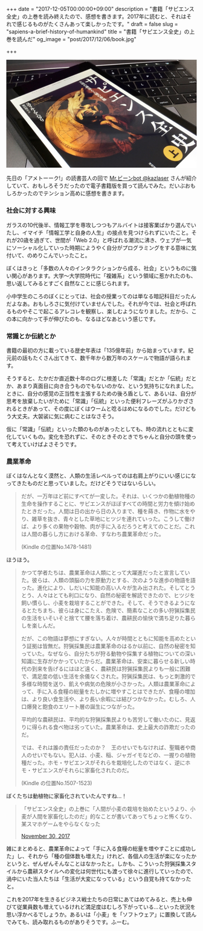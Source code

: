 +++
date = "2017-12-05T00:00:00+09:00"
description = "書籍「サピエンス全史」の上巻を読み終えたので、感想を書きます。2017年に読むと、それはそれで感じるものがたくさんあって楽しかったです。"
draft = false
slug = "sapiens-a-brief-history-of-humankind"
title = "書籍「サピエンス全史」の上巻を読んだ"
og_image = "post/2017/12/06/book.jpg"

+++

<img src="/post/2017/12/06/book.jpg" />

先日の「アメトーーク!」の読書芸人の回で <a href="https://twitter.com/kazlaser">Mr.ビーンbot @kazlaser</a> さんが紹介していて、おもしろそうだったので電子書籍版を買って読んでみた。だいぶおもしろかったのでテンション高めに感想を書きます。

### 社会に対する興味

ガラスの10代後半、情報工学を専攻しつつもアルバイトは接客業ばかり選んでいたし、イマイチ「情報工学と自身の人生」の接点を見つけられずにいたこと。それが20歳を過ぎて、世間が「Web 2.0」と呼ばれる潮流に沸き、ウェブが一気にソーシャル化していった時期にようやく自分がプログラミングをする意味に気付いて、のめりこんでいったこと。

ぼくはきっと「多数の人々のインタラクションから成る、社会」というものに強い関心があります。大学〜大学院時代に「複雑系」という領域に惹かれたのも、思い返してみるとすごく自然なことに感じられます。

小中学生のころのぼくにとっては、社会の授業ってのは単なる暗記科目だったんだよなあ。おもしろさに気付けていませんでした。それが今では、社会と呼ばれるものやそこで起こるアレコレを観察し、楽しむようになりました。だから、この本に向かって手が伸びたのも、なるほどなあという感じです。

### 常識とか伝統とか

書籍の最初の方に載っている歴史年表は「135億年前」から始まっています。紀元前の話もたくさん出てきて、数千年から数万年のスケールで物語が語られます。

そうすると、たかだか直近数十年のログに根差した「常識」だとか「伝統」だとか、あまり真面目に向き合うものでもないのかな、という気持ちになれました。ときに、自分の感覚の正当性を主張するための後ろ盾として、あるいは、自分が思考を放棄したいがために「常識」「伝統」といった便利フレーズがふりかざされるときがあって、その度にぼくはウームと唸るはめになるのでした。だけどもう大丈夫。大袈裟に気に病むことはなさそう。

仮に「常識」「伝統」といった類のものがあったとしても、時の流れとともに変化していくもの。変化を恐れずに、そのときそのときでちゃんと自分の頭を使って考えていけばよさそうです。

### 農業革命

ぼくはなんとなく漠然と、人類の生活レベルってのは右肩上がりにいい感じになってきたものだと思っていました。だけどそうではないらしい。

> だが、一万年ほど前にすべてが一変した。それは、いくつかの動植物種の生命を操作することに、サピエンスがほぼすべての時間と労力を傾け始めたときだった。人間は日の出から日の入りまで、種を蒔き、作物に水をやり、雑草を抜き、青々とした草地にヒツジを連れていった。こうして働けば、より多くの果物や穀物、肉が手に入るだろうと考えてのことだ。これは人間の暮らし方における革命、すなわち農業革命だった。
>
> (Kindle の位置No.1478-1481)

ほうほう。

> かつて学者たちは、農業革命は人類にとって大躍進だったと宣言していた。彼らは、人類の頭脳の力を原動力とする、次のような進歩の物語を語った。進化により、しだいに知能の高い人々が生み出された。そしてとうとう、人々はとても利口になり、自然の秘密を解読できたので、ヒツジを飼い慣らし、小麦を栽培することができた。そして、そうできるようになるとたちまち、彼らは身にこたえ、危険で、簡素なことの多い狩猟採集民の生活をいそいそと捨てて腰を落ち着け、農耕民の愉快で満ち足りた暮らしを楽しんだ。
>
> だが、この物語は夢想にすぎない。人々が時間とともに知能を高めたという証拠は皆無だ。狩猟採集民は農業革命のはるか以前に、自然の秘密を知っていた。なぜなら、自分たちが狩る動物や採集する植物についての深い知識に生存がかかっていたからだ。農業革命は、安楽に暮らせる新しい時代の到来を告げるにはほど遠く、農耕民は狩猟採集民よりも一般に困難で、満足度の低い生活を余儀なくされた。狩猟採集民は、もっと刺激的で多様な時間を送り、飢えや病気の危険が小さかった。人類は農業革命によって、手に入る食糧の総量をたしかに増やすことはできたが、食糧の増加は、より良い食生活や、より長い余暇には結びつかなかった。むしろ、人口爆発と飽食のエリート層の誕生につながった。
>
> 平均的な農耕民は、平均的な狩猟採集民よりも苦労して働いたのに、見返りに得られる食べ物は劣っていた。農業革命は、史上最大の詐欺だったのだ。
>
> では、それは誰の責任だったのか？　王のせいでもなければ、聖職者や商人のせいでもない。犯人は、小麦、稲、ジャガイモなどの、一握りの植物種だった。ホモ・サピエンスがそれらを栽培化したのではなく、逆にホモ・サピエンスがそれらに家畜化されたのだ。
>
> (Kindle の位置No.1507-1523)

ぼくたちは動植物に家畜化されていたんですね…！

<blockquote class="twitter-tweet" data-lang="en"><p lang="ja" dir="ltr">「サピエンス全史」の上巻に「人間が小麦の栽培を始めたというより、小麦が人間を家畜化したのだ」的なことが書いてあってちょっと怖くなり、某スマホゲームをやらなくなった</p><a href="https://twitter.com/june29/status/936224020470493184?ref_src=twsrc%5Etfw">November 30, 2017</a></blockquote>

雑にまとめると、農業革命によって「手に入る食糧の総量を増やすことに成功した」し、それから「種の個体数も増えた」けれど、各個人の生活が楽になったかというと、ぜんぜんそんなことはなかったと。しかも、こういった狩猟採集スタイルから農耕スタイルへの変化は何世代にも渡って徐々に進行していったので、渦中にいた当人たちは「生活が大変になっている」という自覚も持てなかったと。

これを2017年を生きるビジネス戦士たちの日常にあてはめてみると、売上も伸びて従業員数も増えているけれど満足度はむしろ下がっている…といった状況を思い浮かべるでしょうか。あるいは「小麦」を「ソフトウェア」に置換して読んでみても、読み取れるものがありそうです。ふーむ。
